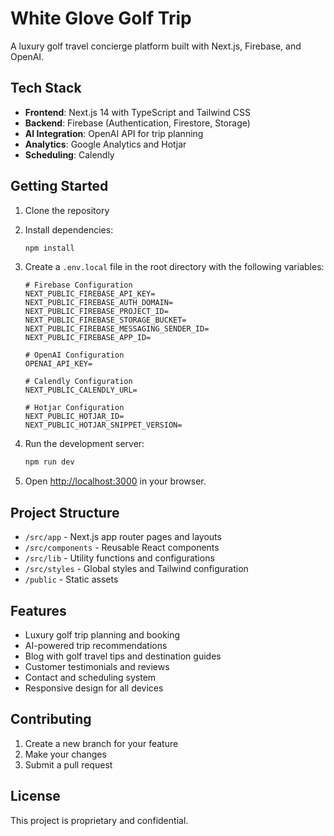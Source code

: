 # White Glove Golf Trip

A luxury golf travel concierge platform built with Next.js, Firebase, and OpenAI.

## Tech Stack

- **Frontend**: Next.js 14 with TypeScript and Tailwind CSS
- **Backend**: Firebase (Authentication, Firestore, Storage)
- **AI Integration**: OpenAI API for trip planning
- **Analytics**: Google Analytics and Hotjar
- **Scheduling**: Calendly

## Getting Started

1. Clone the repository
2. Install dependencies:
   ```bash
   npm install
   ```

3. Create a `.env.local` file in the root directory with the following variables:
   ```
   # Firebase Configuration
   NEXT_PUBLIC_FIREBASE_API_KEY=
   NEXT_PUBLIC_FIREBASE_AUTH_DOMAIN=
   NEXT_PUBLIC_FIREBASE_PROJECT_ID=
   NEXT_PUBLIC_FIREBASE_STORAGE_BUCKET=
   NEXT_PUBLIC_FIREBASE_MESSAGING_SENDER_ID=
   NEXT_PUBLIC_FIREBASE_APP_ID=

   # OpenAI Configuration
   OPENAI_API_KEY=

   # Calendly Configuration
   NEXT_PUBLIC_CALENDLY_URL=

   # Hotjar Configuration
   NEXT_PUBLIC_HOTJAR_ID=
   NEXT_PUBLIC_HOTJAR_SNIPPET_VERSION=
   ```

4. Run the development server:
   ```bash
   npm run dev
   ```

5. Open [http://localhost:3000](http://localhost:3000) in your browser.

## Project Structure

- `/src/app` - Next.js app router pages and layouts
- `/src/components` - Reusable React components
- `/src/lib` - Utility functions and configurations
- `/src/styles` - Global styles and Tailwind configuration
- `/public` - Static assets

## Features

- Luxury golf trip planning and booking
- AI-powered trip recommendations
- Blog with golf travel tips and destination guides
- Customer testimonials and reviews
- Contact and scheduling system
- Responsive design for all devices

## Contributing

1. Create a new branch for your feature
2. Make your changes
3. Submit a pull request

## License

This project is proprietary and confidential.
